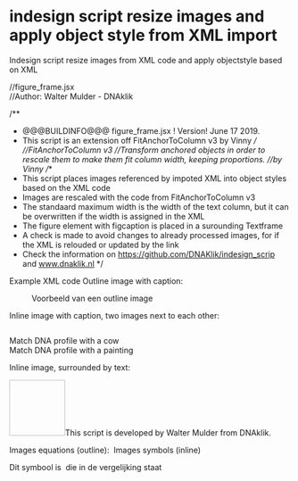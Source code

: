 # indesign script resize  images and apply object style from XML import
Indesign script resize images from XML code and apply objectstyle based on XML

//figure_frame.jsx  
//Author: Walter Mulder - DNAklik
  
/** 
* @@@BUILDINFO@@@ figure_frame.jsx ! Version!  June 17 2019. 
* This script is an extension off FitAnchorToColumn v3 by Vinny
*/
//FitAnchorToColumn v3 
//Transform anchored objects in order to rescale them to make them fit column width, keeping proportions. 
//by Vinny 
/** 
* This script places  images referenced by impoted XML into object styles based on the XML code
* Images are rescaled with the code from FitAnchorToColumn v3
* The standaard maximum width is the width of the text column, but it can be overwritten if the width is assigned in the XML
* The figure element with figcaption is placed in a surounding Textframe
* A check is made to avoid changes to already processed images, for if the XML is relouded or updated by the link
* Check the information on https://github.com/DNAKlik/indesign_scrip and www.dnaklik.nl
 */
 
Example XML code
Outline image with caption:
<figure aid:pstyle="figure"><img href="file:///images/cart_part1.png" class="img-responsive"/> 
<figcaption aid:pstyle="figcaption">Voorbeeld van een outline image</figcaption></figure> 
Inline image with caption, two images next to each other:
<p aid:pstyle="p"><fig type="inline"><img href="file:///images/dna-plastiek-koe.png" width="310"/> 
<figcaption aid:pstyle="figcaption">Match DNA profile with a cow</figcaption></fig><fig type="inline"><img href="file:///images/dna-mondriaan-bloeiende-boom.png" width="310"/> 
<figcaption aid:pstyle="figcaption">Match DNA profile with a painting</figcaption></fig></p>
Inline image, surrounded by text:
<p aid:pstyle="p"><img-left type="inline"><img href="file:///images/avatar.png" width="100" height="100"/></img-left>This script is developed by Walter Mulder from DNAklik.</p>
Images equations (outline):
<math aid:pstyle="math"><img href="file:///math/bd751d42e38da75004bf2b0763fcd45c5b9706a0.144.000000.ffffff.1.png"/></math>
Images symbols (inline)
<p aid:pstyle="p">Dit symbool is <symbol aid:cstyle="symbol"><img href="file:///symbol/ddd3f0e090a89c5599901051a8f8c3b3c21f5317.144.000000.ffffff.1.png"/></symbol> die in de vergelijking staat</p> 

